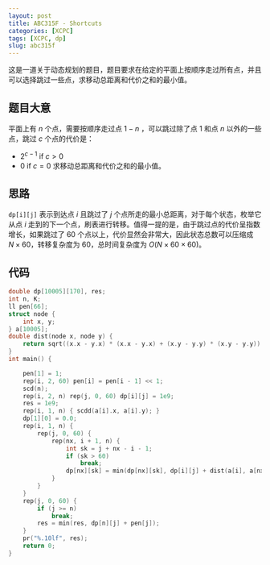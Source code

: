 ```yaml
---
layout: post
title: ABC315F - Shortcuts
categories: [XCPC]
tags: [XCPC, dp]
slug: abc315f
---  
```


这是一道关于动态规划的题目，题目要求在给定的平面上按顺序走过所有点，并且可以选择跳过一些点，求移动总距离和代价之和的最小值。

## 题目大意

平面上有 $n$ 个点，需要按顺序走过点 $1-n$ ，可以跳过除了点 $1$ 和点 $n$ 以外的一些点，跳过 $c$ 个点的代价是：
- $2^{c-1}$ if $c>0$
- $0$ if $c=0$
求移动总距离和代价之和的最小值。

## 思路
``dp[i][j]`` 表示到达点 $i$ 且跳过了 $j$ 个点所走的最小总距离，对于每个状态，枚举它从点 $i$ 走到的下一个点，刷表进行转移。值得一提的是，由于跳过点的代价呈指数增长，如果跳过了 $60$ 个点以上，代价显然会非常大，因此状态总数可以压缩成 $N \times 60$，转移复杂度为 $60$，总时间复杂度为 $O(N \times 60 \times 60)$。

## 代码
```cpp
double dp[10005][170], res;
int n, K;
ll pen[66];
struct node {
    int x, y;
} a[10005];
double dist(node x, node y) {
    return sqrt((x.x - y.x) * (x.x - y.x) + (x.y - y.y) * (x.y - y.y));
}
int main() {

    pen[1] = 1;
    rep(i, 2, 60) pen[i] = pen[i - 1] << 1;
    scd(n);
    rep(i, 2, n) rep(j, 0, 60) dp[i][j] = 1e9;
    res = 1e9;
    rep(i, 1, n) { scdd(a[i].x, a[i].y); }
    dp[1][0] = 0.0;
    rep(i, 1, n) {
        rep(j, 0, 60) {
            rep(nx, i + 1, n) {
                int sk = j + nx - i - 1;
                if (sk > 60)
                    break;
                dp[nx][sk] = min(dp[nx][sk], dp[i][j] + dist(a[i], a[nx]));
            }
        }
    }
    rep(j, 0, 60) {
        if (j >= n)
            break;
        res = min(res, dp[n][j] + pen[j]);
    }
    pr("%.10lf", res);
    return 0;
}
```
